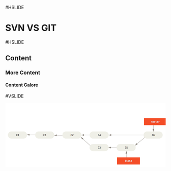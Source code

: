 #HSLIDE

# SVN VS GIT

#HSLIDE

## Content
### More Content
#### Content Galore

#VSLIDE

![git-merging](docs/assets/imgs/merging-git.png)